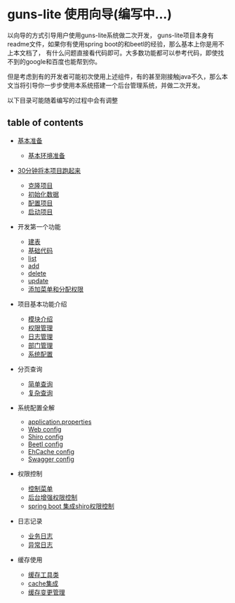 # guns-lite 使用向导(编写中...)

以向导的方式引导用户使用guns-lite系统做二次开发，
guns-lite项目本身有readme文件，如果你有使用spring boot的和beetl的经验，那么基本上你是用不上本文档了，
有什么问题直接看代码即可。大多数功能都可以参考代码，即使找不到的google和百度也能帮到你。

但是考虑到有的开发者可能初次使用上述组件，有的甚至刚接触java不久，那么本文当将引导你一步步使用本系统搭建一个后台管理系统，并做二次开发。

以下目录可能随着编写的过程中会有调整

## table of contents

* [基本准备](base/base.md)
  * [基本环境准备](base/jdkAndMaven.md)

* [30分钟将本项目跑起来](quickstart/quickstart.md)
  * [克隆项目](quickstart/clone.md)
  * [初始化数据](quickstart/initDb.md)
  * [配置项目](quickstart/config.md)
  * [启动项目](quickstart/startup.md)

* 开发第一个功能
  * [建表](hello_guns/create_table.md)
  * [基础代码](hello_guns/base.md)
  * [list](hello_guns/list.md)
  * [add](hello_guns/add.md)
  * [delete](hello_guns/delete.md)
  * [update](hello_guns/update.md)
  * [添加菜单和分配权限](hello_guns/menuAndPermission.md)
 
* 项目基本功能介绍
  * [模块介绍](feature/modules.md)
  * [权限管理](feature/permissionMgr.md)
  * [日志管理](feature/log.md)
  * [部门管理](feature/dept.md)
  * [系统配置](feature/sysConfig.md)

* 分页查询
  * [简单查询](page/simple.md)
  * [复杂查询](page/complex.md)
  

* 系统配置全解
  * [application.properties](sysconfig/application.md)
  * [Web config](sysconfig/web.md)
  * [Shiro config](sysconfig/shiro.md)
  * [Beetl config](sysconfig/beetl.md)
  * [EhCache config](sysconfig/ehcache.md)
  * [Swagger config](sysconfig/swagger.md)

* 权限控制
  * [控制菜单](permission/menu.md)
  * [后台增强权限控制](permission/backPermission.md)
  * [spring boot 集成shiro权限控制](permission/shiro.md)
  
* 日志记录
  * [业务日志](log/business.md)
  * [异常日志](log/error.md)

* 缓存使用
  * [缓存工具类](cache/tool.md)
  * [cache集成](cache/springCache.md)
  * [缓存变更管理](cache/change.md)
  
 
    